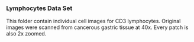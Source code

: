 ### Lymphocytes Data Set

This folder contain individual cell images for CD3 lymphocytes.
Original images were scanned from cancerous gastric tissue at 40x. 
Every patch is also 2x zoomed.

